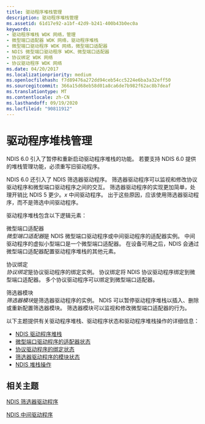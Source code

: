 ```yaml
---
title: 驱动程序堆栈管理
description: 驱动程序堆栈管理
ms.assetid: 61d17e92-a1bf-42d9-b241-400b43b0ec0a
keywords:
- 驱动程序堆栈 WDK 网络，管理
- 微型端口适配器 WDK 网络，驱动程序堆栈
- 微型端口驱动程序 WDK 网络，微型端口适配器
- NDIS 微型端口驱动程序 WDK、微型端口适配器
- 协议绑定 WDK 网络
- 协议驱动程序 WDK 网络
ms.date: 04/20/2017
ms.localizationpriority: medium
ms.openlocfilehash: f7d89476a272dd94ceb54cc5224e6ba3a32eff50
ms.sourcegitcommit: 366a15d68eb58d01a8ca6de7b982f62ac8b7deaf
ms.translationtype: MT
ms.contentlocale: zh-CN
ms.lasthandoff: 09/19/2020
ms.locfileid: "90811912"
---
```

# <a name="driver-stack-management"></a>驱动程序堆栈管理





NDIS 6.0 引入了暂停和重新启动驱动程序堆栈的功能。 若要支持 NDIS 6.0 提供的堆栈管理功能，必须重写旧驱动程序。

NDIS 6.0 还引入了 NDIS 筛选器驱动程序。 筛选器驱动程序可以监视和修改协议驱动程序和微型端口驱动程序之间的交互。 筛选器驱动程序的实现更加简单，处理开销比 NDIS 5 更少。*x* 中间驱动程序。 出于这些原因，应该使用筛选器驱动程序，而不是筛选中间驱动程序。

驱动程序堆栈包含以下逻辑元素：

<a href="" id="miniport-adapter"></a>微型端口适配器  
*微型端口适配器*是 NDIS 微型端口驱动程序或中间驱动程序的适配器实例。 中间驱动程序的虚拟小型端口是一个微型端口适配器。 在设备可用之后，NDIS 会通过微型端口适配器配置驱动程序堆栈的其他元素。

<a href="" id="protocol-binding"></a>协议绑定  
*协议绑定*是协议驱动程序的绑定实例。 协议绑定将 NDIS 协议驱动程序绑定到微型端口适配器。 多个协议驱动程序可以绑定到微型端口适配器。

<a href="" id="filter-module"></a>筛选器模块  
*筛选器模块*是筛选器驱动程序的实例。 NDIS 可以暂停驱动程序堆栈以插入、删除或重新配置筛选器模块。 筛选器模块可以监视和修改微型端口适配器的行为。

以下主题提供有关驱动程序堆栈、驱动程序状态和驱动程序堆栈操作的详细信息：

-   [NDIS 驱动程序堆栈](ndis-driver-stack.md)
-   [微型端口驱动程序的适配器状态](adapter-states-of-a-miniport-driver.md)
-   [协议驱动程序的绑定状态](binding-states-of-a-protocol-driver.md)
-   [筛选器驱动程序的模块状态](module-states-of-a-filter-driver.md)
-   [NDIS 堆栈操作](starting-a-driver-stack.md)

## <a name="related-topics"></a>相关主题


[NDIS 筛选器驱动程序](ndis-filter-drivers.md)

[NDIS 中间驱动程序](ndis-intermediate-drivers.md)

 

 






